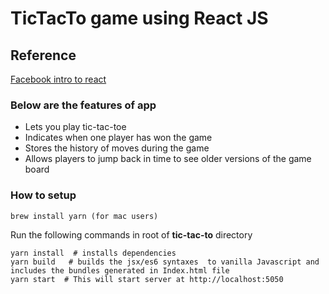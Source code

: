 # TicTacTo game using React JS

## Reference 
[Facebook intro to react](https://facebook.github.io/react/tutorial/tutorial.html)

### Below are the features of app
* Lets you play tic-tac-toe
* Indicates when one player has won the game
* Stores the history of moves during the game
* Allows players to jump back in time to see older versions of the game board


### How to setup
```
brew install yarn (for mac users)
```
Run the following commands in root of **tic-tac-to**  directory
```
yarn install  # installs dependencies
yarn build   # builds the jsx/es6 syntaxes  to vanilla Javascript and includes the bundles generated in Index.html file 
yarn start  # This will start server at http://localhost:5050
```

